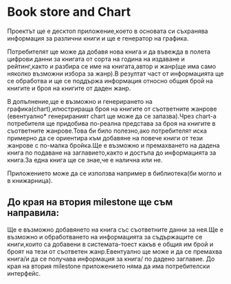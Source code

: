 Book store and Chart
====================

Проектът ще е десктоп приложение,което в основата си съхранява информация за различни книги и
ще е генератор на графика.

Потребителят ще може да добавя нова книга и да въвежда в полета цифрови данни за книгата от сорта на
година на издаване и рейтинг,както и разбира се име на книгата,автор и жанр(ще има само няколко възможни
избора за жанр).В резултат част от информацията ще се обработва и ще се поддържа информация относно общия
брой на книгите и броя на книгите от даден жанр.

В допълнение,ще е възможно и генерирането на графика(chart),илюстрираща броя на книгите от съответните жанрове
(евентуално* генерираният chart ще може да се запазва).Чрез chart-a потребителя ще придобива по-реална представа за броя
на книгите в съответните жанрове.Това би било полезно,ако потребителят иска примерно да се ориентира към 
добавяне на повече книги от тези жанрове с по-малка бройка.Ще е възможно и премахването на дадена книга по 
подаване на заглавието,както и достъпа до информацията за книга.За една книга ще се знае,че е налична или не.

Приложението може да се използва например в библиотека(би могло и в книжарница).

До края на втория milestone ще съм направила:
--------------------------------------------

Ще е възможно добавянето на книга със съответните данни за нея.Ще е възможно и обработването на информацията 
за съдържащите се книги,които са добавени в системата-тоест какъв е общия им брой и броят на тези от съответен
жанр.Евентуално ще може и да се премахва книга/и да се получава информация за книга/ по дадено заглавие.
До края на втория milestone приложението няма да има потребителски интерфейс.
